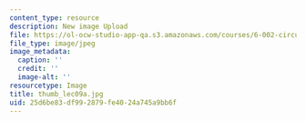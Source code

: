 ```yaml
---
content_type: resource
description: New image Upload
file: https://ol-ocw-studio-app-qa.s3.amazonaws.com/courses/6-002-circuits-and-electronics-spring-2007/25d6be83df992879fe4024a745a9bb6f_thumb_lec09a.jpg
file_type: image/jpeg
image_metadata:
  caption: ''
  credit: ''
  image-alt: ''
resourcetype: Image
title: thumb_lec09a.jpg
uid: 25d6be83-df99-2879-fe40-24a745a9bb6f
---
```

